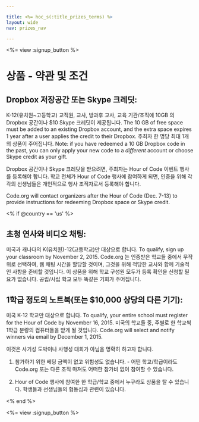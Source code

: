 ```yaml
---

title: <%= hoc_s(:title_prizes_terms) %>
layout: wide
nav: prizes_nav

---
```


<%= view :signup_button %>

# 상품 - 약관 및 조건

## Dropbox 저장공간 또는 Skype 크레딧:

K-12(유치원~고등학교) 교직원, 교사, 방과후 교사, 교육 기관/조직에 10GB 의 Dropbox 공간이나 $10 Skype 크레딧이 제공됩니다. The 10 GB of free space must be added to an existing Dropbox account, and the extra space expires 1 year after a user applies the credit to their Dropbox. 주최자 한 명당 최대 1개의 상품이 주어집니다. Note: if you have redeemed a 10 GB Dropbox code in the past, you can only apply your new code to a *different* account or choose Skype credit as your gift.

Dropbox 공간이나 Skype 크레딧을 받으려면, 주최자는 Hour of Code 이벤트 행사를 등록해야 합니다. 학교 전체가 Hour of Code 행사에 참여하게 되면, 인증을 위해 각각의 선생님들은 개인적으로 행사 조직자로서 등록해야 합니다.

Code.org will contact organizers after the Hour of Code (Dec. 7-13) to provide instructions for redeeming Dropbox space or Skype credit.

<% if @country == 'us' %>

## 초청 연사와 비디오 채팅:

미국과 캐나다의 K(유치원)-12(고등학교)만 대상으로 합니다. To qualify, sign up your classroom by November 2, 2015. Code.org 는 인증받은 학교들 중에서 무작위로 선택하여, 웹 채팅 시간을 할당할 것이며, 그것을 위해 적당한 교사와 함께 기술적인 사항을 준비할 것입니다. 이 상품을 위해 학교 구성원 모두가 등록 확인을 신청할 필요가 없습니다. 공립/사립 학교 모두 똑같은 기회가 주어집니다.

## 1학급 정도의 노트북(또는 $10,000 상당의 다른 기기):

미국 K-12 학교만 대상으로 합니다. To qualify, your entire school must register for the Hour of Code by November 16, 2015. 미국의 학교들 중, 주별로 한 학교씩 1학급 분량의 컴퓨터들을 받게 될 것입니다. Code.org will select and notify winners via email by December 1, 2015.

이것은 사기성 도박이나 사행성 대회가 아님을 명확히 하고자 합니다.

1) 참가하기 위한 베팅 금액이 없고 위험성도 없습니다. - 어떤 학교/학급이라도 Code.org 또는 다른 조직 마져도 어떠한 참가비 없이 참여할 수 있습니다.

2) Hour of Code 행사에 참여한 한 학급/학교 중에서 누구라도 상품을 탈 수 있습니다. 학생들과 선생님들의 협동심과 관련이 있습니다.

<% end %>

<%= view :signup_button %>